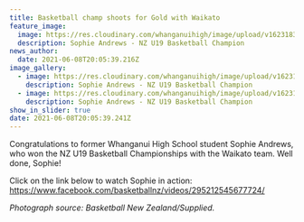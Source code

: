 ```yaml
---
title: Basketball champ shoots for Gold with Waikato
feature_image:
  image: https://res.cloudinary.com/whanganuihigh/image/upload/v1623183035/News/01.jpg
  description: Sophie Andrews - NZ U19 Basketball Champion
news_author:
  date: 2021-06-08T20:05:39.216Z
image_gallery:
  - image: https://res.cloudinary.com/whanganuihigh/image/upload/v1623183035/News/03.jpg
    description: Sophie Andrews - NZ U19 Basketball Champion
  - image: https://res.cloudinary.com/whanganuihigh/image/upload/v1623183036/News/02.jpg
    description: Sophie Andrews - NZ U19 Basketball Champion
show_in_slider: true
date: 2021-06-08T20:05:39.241Z
---
```

Congratulations to former Whanganui High School student Sophie Andrews, who won the NZ U19 Basketball Championships with the Waikato team. Well done, Sophie!

Click on the link below to watch Sophie in action: <https://www.facebook.com/basketballnz/videos/295212545677724/>

*Photograph source: Basketball New Zealand/Supplied.*

